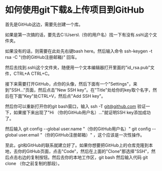 # 如何使用git下载&上传项目到GitHub

首先是GitHub这边，需要先创建一个库。

如果是第一次搞的话，要先去C:\Users\（你的用户名）找一下有没有.ssh\这个文件夹。

如果没有的话，则需要在此处先右键bash here。然后输入命令 ssh-keygen -t rsa -C "(你的GitHub注册邮箱)" 回车。

然后去找到.ssh\这个文件夹，随便用一个文本编辑器打开里面的"id_rsa.pub"文件，CTRL+A CTRL+C。

接下来需要打开GitHub，点你的头像，然后下面有一个"Settings"，来到"SSH..."页面，然后点击"New SSH key"。在"Title"处给你的key取个名字，然后在下面"Key"处CTRL+V，然后点"Add SSH key"。

然后你可以重新打开你的git bash窗口，输入 ssh -T git@github.com 验证一下，如果接下来出现了"Hi （你的GitHub用户名）..."就证明SSH key添加成功了。

然后输入 git config --global user.name  "（你的GitHub用户名）"
 git config --global user.email "（你的GitHub注册邮箱）" ，这个应该是一次性操作。

 至此，git和GitHub的联系就建立好了。如果你想要把GitHub上的仓库克隆到本地，去你的GitHub页面，点击"Code"，然后在上面的"Clone"那选择"SSH"，然后点击右边的复制按钮。然后去你的本地工作区，git bash 然后输入代码 git clone （你之前复制的那段）。

 

